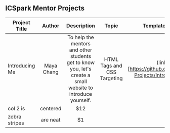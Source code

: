 ## ICSpark Mentor Projects

<!--

**Here are some ideas to get you started:**

🙋‍♀️ A short introduction - what is your organization all about?
🌈 Contribution guidelines - how can the community get involved?
👩‍💻 Useful resources - where can the community find your docs? Is there anything else the community should know?
🍿 Fun facts - what does your team eat for breakfast?
🧙 Remember, you can do mighty things with the power of [Markdown](https://docs.github.com/github/writing-on-github/getting-started-with-writing-and-formatting-on-github/basic-writing-and-formatting-syntax)
-->
| Project Title      | Author           | Description  |  Topic          | Template (Easy) | Template (Hard) | Solution      |
| ------------------ |:----------------:|:------------:|:---------------:|:---------------:|:---------------:|--------------:|
| Introducing Me | Maya Chang | To help the mentors and other students get to know you, let's create a small website to introduce yourself. | HTML Tags and CSS Targeting | (link)[https://github.com/ICSpark-Projects/Introduce-Me] | N/A | N/A
| col 2 is      | centered      |   $12 |
| zebra stripes | are neat      |    $1 |
